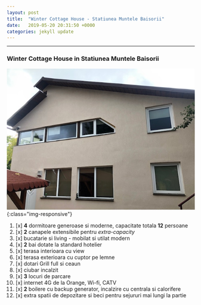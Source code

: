 ```yaml
---
layout: post
title:  "Winter Cottage House - Statiunea Muntele Baisorii"
date:   2019-05-20 20:31:50 +0000
categories: jekyll update
---
```

---
### Winter Cottage House in Statiunea Muntele Baisorii
![image-title-here](/img/IMG_0074.jpg){:class="img-responsive"}
1. [x]  **4** dormitoare generoase si moderne, capacitate totala **12** persoane
2. [x]  **2** canapele extensibile pentru *extra-capacity*
3. [x]  bucatarie si living - mobilat si utilat modern
4. [x]  **2** bai dotate la standard hotelier
5. [x]  terasa interioara cu view
6. [x]  terasa exterioara cu cuptor pe lemne
7. [x]  dotari Grill full si ceaun
8. [x]  ciubar incalzit
9. [x]  **3** locuri de parcare
10. [x]  internet 4G de la Orange, Wi-fi, CATV
11. [x]  **2** boilere cu backup generator, incalzire cu centrala si calorifere
12. [x]  extra spatii de depozitare si beci pentru sejururi mai lungi la partie
